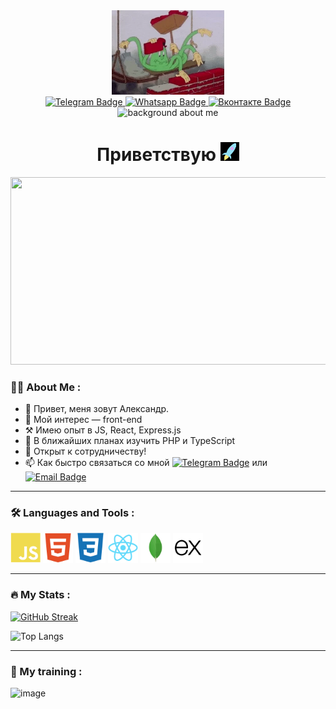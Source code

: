 
<div id="header" align="center">
  <img src="./src/img/octopus_bartender.webp" width="180"/>
</div>


<div id="badges" align="center">
  <a target='_blank' rel='noreferrer' href="https://t.me/forgohill">
    <img src="https://img.shields.io/badge/Telegram-2AABED?style=for-the-badge&logo=telegram&logoColor=white" alt="Telegram Badge"/>
  </a>
  <a target='_blank' rel='noreferrer' href="https://wa.me/79092876006?text=%D0%9F%D1%80%D0%B8%D0%B2%D0%B5%D1%82!%20%F0%9F%91%8B">
  <img src="https://img.shields.io/badge/Whatsapp-55A605?style=for-the-badge&logo=whatsapp&logoColor=white" alt="Whatsapp Badge"/>
  </a>
  <a target='_blank' rel='noreferrer' href="https://vk.com/marlo">
  <img src="https://img.shields.io/badge/вконтакте-blue?style=for-the-badge&logo=VK&logoColor=white" alt="Вконтакте Badge"/>
  </a>
</div>

<div align="center">
  <img src="https://komarev.com/ghpvc/?username=forgohill&style=flat-square&color=000000" alt="background about me"/>
</div> 

<h1 align="center">
  Приветствую <img src="./src/img/rockets.gif" width="30px"/>
</h1>
<div align="center">
  <img src="./src//img/background.avif" width="640" height="300"/>
</div>

### 👨‍💻 About Me :

- 👋 Привет, меня зовут Александр.
- 👀 Мой интерес — front-end
- ⚒️ Имею опыт в JS, React, Express.js
- 🌱 В ближайших планах изучить PHP и TypeScript
- 💞️ Открыт к сотрудничеству!
- 📫 Как быстро связаться со мной <a target='_blank' rel='noreferrer' href="https://t.me/forgohill"> <img src="https://img.shields.io/badge/Telegram-2AABED?logo=telegram&logoColor=white" alt="Telegram Badge"/></a> или <a target='_blank' rel='noreferrer' href="mailto:alexander.belov.job@yandex.ru"><img src="https://img.shields.io/badge/alexander.belov.job@yandex.ru-grey?logo=maildotru&logoColor=white" alt="Email Badge"/></a>


<!-- 
---

[вконтакте](https://vk.com/marlo) | [Whatsapp](https://web.whatsapp.com/send?phone=79092876006) | [Instagram](https://www.instagram.com/forgohill/)

-->
---
### 🛠️ Languages and Tools :
<div align="left">
<img src="./src/img/tolls_icons/javascript-plain.svg" style="width: 48px"/>
<img src="./src/img/tolls_icons/html5-plain.svg" style="width: 48px"/>
<img src="./src/img/tolls_icons/css3-plain.svg" style="width: 48px"/>
<img src="./src/img/tolls_icons/react-original.svg" style="width: 48px"/>
<img src="./src//img//tolls_icons/mongodb-original.svg" style="width: 48px"/>
<img src="./src/img/tolls_icons/express-original.svg" style="width: 48px"/>
</div>

---

### 🔥 My Stats :

[![GitHub Streak](https://github-readme-streak-stats.herokuapp.com?user=forgohill&theme=dark&hide_border=true&locale=ru)](https://git.io/streak-stats)

![Top Langs](https://github-readme-stats.vercel.app/api/top-langs/?username=forgohill&layout=compact&theme=vision-friendly-dark)

---
### 🚀 My training :

![image](https://www.codewars.com/users/forgohill/badges/small)

<!---
forgohill/forgohill is a ✨ special ✨ repository because its `README.md` (this file) appears on your GitHub profile.
You can click the Preview link to take a look at your changes.
--->
